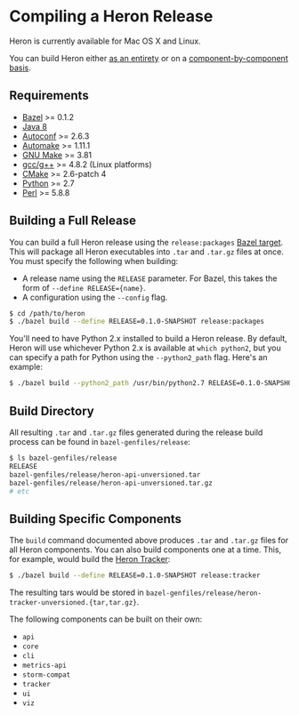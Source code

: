 # Compiling a Heron Release

Heron is currently available for Mac OS X and Linux.

You can build Heron either [as an entirety](#building-a-full-release) or on a
[component-by-component basis](#building-specific-components).

## Requirements

* [Bazel](http://bazel.io/docs/install.html) >= 0.1.2
* [Java
  8](http://www.oracle.com/technetwork/java/javase/downloads/jdk8-downloads-2133151.html)
* [Autoconf](http://www.gnu.org/software/autoconf/autoconf.html) >= 2.6.3
* [Automake](https://www.gnu.org/software/automake/) >= 1.11.1
* [GNU Make](https://www.gnu.org/software/make/) >= 3.81
* [gcc/g++](https://gcc.gnu.org/) >= 4.8.2 (Linux platforms)
* [CMake](https://cmake.org/) >= 2.6-patch 4
* [Python](https://www.python.org/) >= 2.7
* [Perl](https://www.perl.org/) >= 5.8.8

## Building a Full Release

You can build a full Heron release using the `release:packages` [Bazel
target](http://bazel.io/docs/build-ref.html#targets). This will package all
Heron executables into `.tar` and `.tar.gz` files at once. You must specify the
following when building:

* A release name using the `RELEASE` parameter. For Bazel, this takes the form
  of `--define RELEASE={name}`.
* A configuration using the `--config` flag.


```bash
$ cd /path/to/heron
$ ./bazel build --define RELEASE=0.1.0-SNAPSHOT release:packages
```

You'll need to have Python 2.x installed to build a Heron release. By default,
Heron will use whichever Python 2.x is available at `which python2`, but you
can specify a path for Python using the `--python2_path` flag. Here's an
example:

```bash
$ ./bazel build --python2_path /usr/bin/python2.7 RELEASE=0.1.0-SNAPSHOT release:packages
```

## Build Directory

All resulting `.tar` and `.tar.gz` files generated during the release build
process can be found in `bazel-genfiles/release`:

```bash
$ ls bazel-genfiles/release
RELEASE
bazel-genfiles/release/heron-api-unversioned.tar
bazel-genfiles/release/heron-api-unversioned.tar.gz
# etc
```

## Building Specific Components

The `build` command documented above produces `.tar` and `.tar.gz` files for all
Heron components. You can also build components one at a time. This, for
example, would build the [Heron Tracker](TODO):

```bash
$ ./bazel build --define RELEASE=0.1.0-SNAPSHOT release:tracker
```

The resulting tars would be stored in
`bazel-genfiles/release/heron-tracker-unversioned.{tar,tar.gz}`.

The following components can be built on their own:

* `api`
* `core`
* `cli`
* `metrics-api`
* `storm-compat`
* `tracker`
* `ui`
* `viz`
